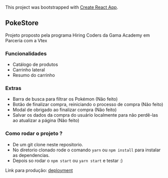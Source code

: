 This project was bootstrapped with [Create React App](https://github.com/facebook/create-react-app).

## PokeStore
Projeto proposto pela programa Hiring Coders da Gama Academy em Parceria com a Vtex

### Funcionalidades

- Catálogo de produtos
- Carrinho lateral
- Resumo do carrinho

### Extras

- Barra de busca para filtrar os Pokémon (Não feito)
- Botão de finalizar compra, reiniciando o processo de compra (Não feito)
- Modal de obrigado ao finalizar compra (Não feito)
- Salvar os dados da compra do usuário localmente para não perdê-las ao atualizar a página (Não feito)

### Como rodar o projeto ?

 - De um git clone neste repositorio.
 - No diretorio clonado rode o comando `yarn` ou `npm install` para instalar as dependencias.
 - Depois so rodar o `npm start` ou `yarn start` e testar :)
 
 Link para produção: [deployment](https://pokestore-edsonmarques.netlify.app/)
